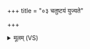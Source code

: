 +++
title = "०३ चतुष्टयं युज्यते"

+++
<details><summary>मूलम् (VS)</summary>

चतु॑ष्टयं युज्यते॒ संहि॑तान्तं॒ जानु॑भ्यामू॒र्ध्वं शि॑थि॒रं कब॑न्धम्।  
श्रोणी॒ यदू॒रू क उ॒ तज्ज॑जान॒ याभ्यां॒ कुसि॑न्धं॒ सुदृ॑ढं ब॒भूव॑ ॥
</details>